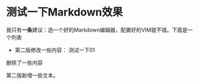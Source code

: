 # 测试一下Markdown效果

我只有**一条**建议：选一个好的Markdown编辑器，配置好的VIM就不错。下面是一个列表

- 第二版修改一些内容： 测试一下01

删除了一些内容

第二版新增一些文本。
